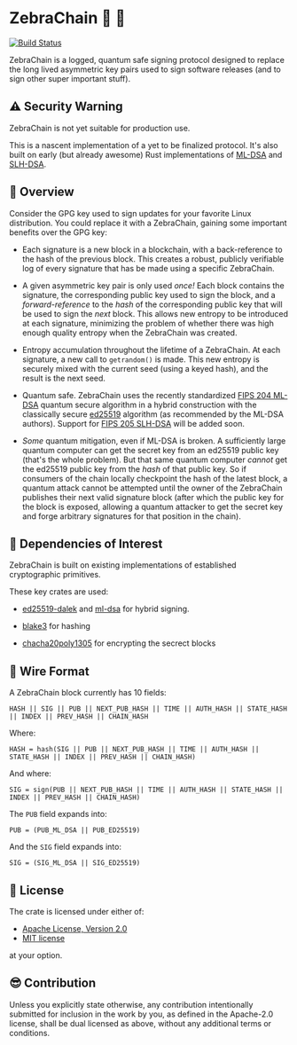 # ZebraChain 🦓 🔗

[![Build Status](https://github.com/zebrafactory/zebrachain/actions/workflows/rust.yml/badge.svg)](https://github.com/zebrafactory/zebrachain/actions)

ZebraChain is a logged, quantum safe signing protocol designed to replace the long lived asymmetric
key pairs used to sign software releases (and to sign other super important stuff).

## ⚠️ Security Warning

ZebraChain is not yet suitable for production use.

This is a nascent implementation of a yet to be finalized protocol. It's also built on early
(but already awesome) Rust implementations of
[ML-DSA](https://github.com/RustCrypto/signatures/tree/master/ml-dsa) and
[SLH-DSA](https://github.com/RustCrypto/signatures/tree/master/slh-dsa).

## 🦓 Overview

Consider the GPG key used to sign updates for your favorite Linux distribution.  You could replace
it with a ZebraChain, gaining some important benefits over the GPG key:

* Each signature is a new block in a blockchain, with a back-reference to the hash of the previous
block.  This creates a robust, publicly verifiable log of every signature that has be made using a
specific ZebraChain.

* A given asymmetric key pair is only used *once!* Each block contains the signature, the
corresponding public key used to sign the block, and a *forward-reference* to the *hash* of the
corresponding public key that will be used to sign the *next* block. This allows new entropy to be
introduced at each signature, minimizing the problem of whether there was high enough quality
entropy when the ZebraChain was created.

* Entropy accumulation throughout the lifetime of a ZebraChain. At each signature, a new call to
`getrandom()` is made. This new entropy is securely mixed with the current seed (using a keyed hash), and the result is the next seed.

* Quantum safe. ZebraChain uses the recently standardized
[FIPS 204 ML-DSA](https://csrc.nist.gov/pubs/fips/204/final) quantum secure algorithm in a hybrid
construction with the classically secure [ed25519](https://ed25519.cr.yp.to/) algorithm (as
recommended by the ML-DSA authors). Support for
[FIPS 205 SLH-DSA](https://csrc.nist.gov/pubs/fips/205/final) will be added soon.

* *Some* quantum mitigation, even if ML-DSA is broken.  A sufficiently large quantum computer can
get the secret key from an ed25519 public key (that's the whole problem).  But that same quantum
computer *cannot* get the ed25519 public key from the *hash* of that public key. So if consumers of
the chain locally checkpoint the hash of the latest block, a quantum attack cannot be attempted
until the owner of the ZebraChain publishes their next valid signature block (after which the public
key for the block is exposed, allowing a quantum attacker to get the secret key and forge arbitrary
signatures for that position in the chain).

## 🦀 Dependencies of Interest

ZebraChain is built on existing implementations of established cryptographic primitives.

These key crates are used:

* [ed25519-dalek](https://crates.io/crates/ed25519-dalek) and [ml-dsa](https://crates.io/crates/ml-dsa) for hybrid signing.

* [blake3](https://crates.io/crates/blake3) for hashing

* [chacha20poly1305](https://crates.io/crates/chacha20poly1305) for encrypting the secrect blocks

## 🔗 Wire Format

A ZebraChain block currently has 10 fields:

```
HASH || SIG || PUB || NEXT_PUB_HASH || TIME || AUTH_HASH || STATE_HASH || INDEX || PREV_HASH || CHAIN_HASH
```

Where:

```
HASH = hash(SIG || PUB || NEXT_PUB_HASH || TIME || AUTH_HASH || STATE_HASH || INDEX || PREV_HASH || CHAIN_HASH)
```

And where:

```
SIG = sign(PUB || NEXT_PUB_HASH || TIME || AUTH_HASH || STATE_HASH || INDEX || PREV_HASH || CHAIN_HASH)
```

The `PUB` field expands into:

```
PUB = (PUB_ML_DSA || PUB_ED25519)
```

And the `SIG` field expands into:

```
SIG = (SIG_ML_DSA || SIG_ED25519)
```

## 📜 License

The crate is licensed under either of:

* [Apache License, Version 2.0](http://www.apache.org/licenses/LICENSE-2.0)
* [MIT license](http://opensource.org/licenses/MIT)

at your option.

## 😎 Contribution

Unless you explicitly state otherwise, any contribution intentionally submitted
for inclusion in the work by you, as defined in the Apache-2.0 license, shall be
dual licensed as above, without any additional terms or conditions.
